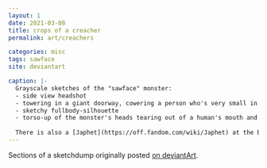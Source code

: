 ```yaml
---
layout: 1
date: 2021-03-08
title: crops of a creacher
permalink: art/creachers

categories: misc
tags: sawface
site: deviantart

caption: |-
  Grayscale sketches of the "sawface" monster:
  - side view headshot
  - towering in a giant doorway, cowering a person who's very small in comparison
  - sketchy fullbody-silhouette
  - torso-up of the monster's heads tearing out of a human's mouth and neck. Jokey dialogue: (monster) "i will cause horror on purpose" / (human) "gdi bro"
  
  There is also a [Japhet](https://off.fandom.com/wiki/Japhet) at the bottom; "unrelated."
---
```

Sections of a sketchdump originally posted [on deviantArt](https://www.deviantart.com/a-flyleaf/art/creachers-872622969).